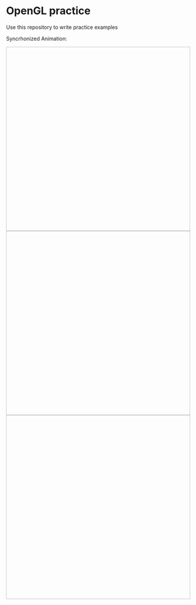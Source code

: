 # OpenGL practice

Use this repository to write practice examples

Syncrhonized Animation:

<img scr="/pendulum1.png" width=500 height=500>
<img scr="/pendulum2.png" width=500 height=500>
<img scr="/pendulum3.png" width=500 height=500>
